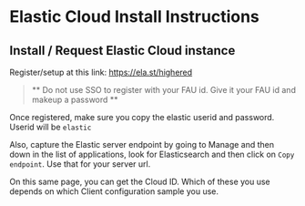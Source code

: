 # Elastic Cloud Install Instructions

## Install / Request Elastic Cloud instance

Register/setup at this link:  https://ela.st/highered

> ** Do not use SSO to register with your FAU id.  Give it your FAU id and makeup a password **

Once registered, make sure you copy the elastic userid and password.
Userid will be `elastic`

Also, capture the Elastic server endpoint by going to Manage and then down in the list of applications,
look for Elasticsearch and then click on `Copy endpoint`.  Use that for your server url.

On this same page, you can get the Cloud ID.  Which of these you use depends on which Client configuration sample you use.


